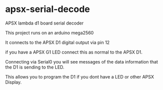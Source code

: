 # apsx-serial-decode
APSX lambda d1 board serial decoder

This project runs on an arduino mega2560

It connects to the APSX D1 digital output via pin 12

if you have a APSX G1 LED connect this as normal to the APSX D1.

Connecting via Serial0 you will see messages of the data information that the D1 is sending to the LED.

This allows you to program the D1 if you dont have a LED or other APSX Display.
